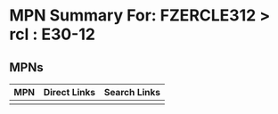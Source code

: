 



# MPN Summary For: FZERCLE312 > rcl : E30-12

## MPNs
  

|MPN|Direct Links|Search Links|
| :--- | :--- | :--- |
||||
